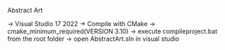 Abstract Art

-> Visual Studio 17 2022
-> Compile with CMake -> cmake_minimum_required(VERSION 3.10)
-> execute compileproject.bat from the root folder
-> open AbstractArt.sln in visual studio